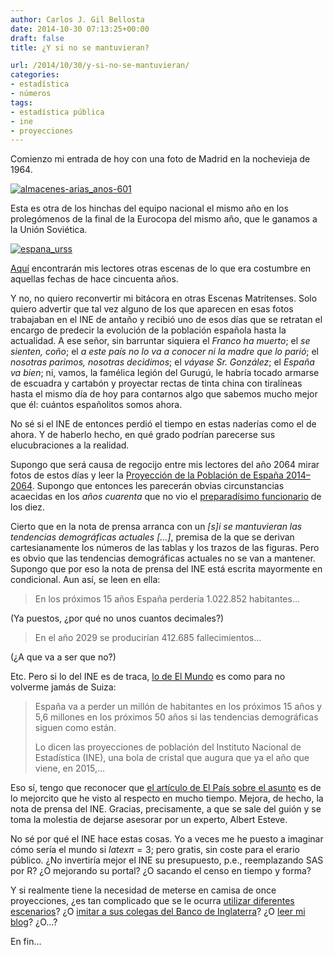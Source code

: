 ```yaml
---
author: Carlos J. Gil Bellosta
date: 2014-10-30 07:13:25+00:00
draft: false
title: ¿Y si no se mantuvieran?

url: /2014/10/30/y-si-no-se-mantuvieran/
categories:
- estadística
- números
tags:
- estadística pública
- ine
- proyecciones
---
```


Comienzo mi entrada de hoy con una foto de Madrid en la nochevieja de 1964.

[![almacenes-arias_anos-601](/wp-uploads/2014/10/almacenes-arias_anos-601.jpg)
](/wp-uploads/2014/10/almacenes-arias_anos-601.jpg)

Esta es otra de los hinchas del equipo nacional el mismo año en los prolegómenos de la final de la Eurocopa del mismo año, que le ganamos a la Unión Soviética.

[![espana_urss](/wp-uploads/2014/10/espana_urss.jpg)
](/wp-uploads/2014/10/espana_urss.jpg)

[Aquí](http://davidaldia.blogspot.ie/2011/01/nochevieja-de-1964-el-ano-se-acaba.html) encontrarán mis lectores otras escenas de lo que era costumbre en aquellas fechas de hace cincuenta años.

Y no, no quiero reconvertir mi bitácora en otras Escenas Matritenses. Solo quiero advertir que tal vez alguno de los que aparecen en esas fotos trabajaban en el INE de antaño y recibió uno de esos días que se retratan el encargo de predecir la evolución de la población española hasta la actualidad. A ese señor, sin barruntar siquiera el _Franco ha muerto_; el _se sienten, coño_; el _a este país no lo va a conocer ni la madre que lo parió_; el _nosotras parimos, nosotras decidimos_; el _váyase Sr. González_; el _España va bien_; ni, vamos, la famélica legión del Gurugú, le habría tocado armarse de escuadra y cartabón y proyectar rectas de tinta china con tiralíneas hasta el mismo día de hoy para contarnos algo que sabemos mucho mejor que él: cuántos españolitos somos ahora.

No sé si el INE de entonces perdió el tiempo en estas naderías como el de ahora. Y de haberlo hecho, en qué grado podrían parecerse sus elucubraciones a la realidad.

Supongo que será causa de regocijo entre mis lectores del año 2064 mirar fotos de estos días y leer la [Proyección de la Población de España 2014–2064](http://www.ine.es/prensa/np870.pdf). Supongo que entonces les parecerán obvias circunstancias acaecidas en los _años cuarenta_ que no vio el [preparadísimo funcionario](http://www.datanalytics.com/2014/08/04/estadistica-viejuna/) de los diez.

Cierto que en la nota de prensa arranca con un _[s]i se mantuvieran las tendencias demográficas actuales [...]_, premisa de la que se derivan cartesianamente los números de las tablas y los trazos de las figuras. Pero es obvio que las tendencias demográficas actuales no se van a mantener. Supongo que por eso la nota de prensa del INE está escrita mayormente en condicional. Aun así, se leen en ella:

>En los próximos 15 años España perdería 1.022.852 habitantes...

(Ya puestos, ¿por qué no unos cuantos decimales?)

>En el año 2029 se producirían 412.685 fallecimientos...

(¿A que va a ser que no?)

Etc. Pero si lo del INE es de traca, [lo de El Mundo](http://www.elmundo.es/espana/2014/10/28/544f6d14e2704e416d8b457a.html) es como para no volverme jamás de Suiza:

>España va a perder un millón de habitantes en los próximos 15 años y 5,6 millones en los próximos 50 años si las tendencias demográficas siguen como están.
>
>Lo dicen las proyecciones de población del Instituto Nacional de Estadística (INE), una bola de cristal que augura que ya el año que viene, en 2015,...

Eso sí, tengo que reconocer que [el artículo de El País sobre el asunto](http://politica.elpais.com/politica/2014/10/28/actualidad/1414492193_892313.html) es de lo mejorcito que he visto al respecto en mucho tiempo. Mejora, de hecho, la nota de prensa del INE. Gracias, precisamente, a que se sale del guión y se toma la molestia de dejarse asesorar por un experto, Albert Esteve.

No sé por qué el INE hace estas cosas. Yo a veces me he puesto a imaginar cómo sería el mundo si $latex \pi=3$; pero gratis, sin coste para el erario público. ¿No invertiría mejor el INE su presupuesto, p.e., reemplazando SAS por R? ¿O mejorando su portal? ¿O sacando el censo en tiempo y forma?

Y si realmente tiene la necesidad de meterse en camisa de once proyecciones, ¿es tan complicado que se le ocurra [utilizar diferentes escenarios](http://www.datanalytics.com/2011/10/18/estrategia-prediccion-y-proyeccion-de-la-poblacion-espanola/)? ¿O [imitar a sus colegas del Banco de Inglaterra](http://www.datanalytics.com/2011/10/19/visualizacion-de-la-incertidumbre-sobre-el-futuro/)? ¿O [leer mi blog](http://www.datanalytics.com/2011/10/10/las-proyecciones-de-la-poblacion-de-espana-a-corto-plazo-del-ine-no-valen-para-un-carajo/)? ¿O...?

En fin...